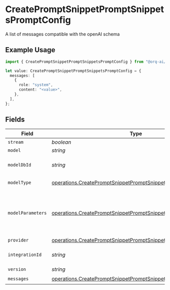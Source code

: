 # CreatePromptSnippetPromptSnippetsPromptConfig

A list of messages compatible with the openAI schema

## Example Usage

```typescript
import { CreatePromptSnippetPromptSnippetsPromptConfig } from "@orq-ai/node/models/operations";

let value: CreatePromptSnippetPromptSnippetsPromptConfig = {
  messages: [
    {
      role: "system",
      content: "<value>",
    },
  ],
};
```

## Fields

| Field                                                                                                                                          | Type                                                                                                                                           | Required                                                                                                                                       | Description                                                                                                                                    |
| ---------------------------------------------------------------------------------------------------------------------------------------------- | ---------------------------------------------------------------------------------------------------------------------------------------------- | ---------------------------------------------------------------------------------------------------------------------------------------------- | ---------------------------------------------------------------------------------------------------------------------------------------------- |
| `stream`                                                                                                                                       | *boolean*                                                                                                                                      | :heavy_minus_sign:                                                                                                                             | N/A                                                                                                                                            |
| `model`                                                                                                                                        | *string*                                                                                                                                       | :heavy_minus_sign:                                                                                                                             | N/A                                                                                                                                            |
| `modelDbId`                                                                                                                                    | *string*                                                                                                                                       | :heavy_minus_sign:                                                                                                                             | The id of the resource                                                                                                                         |
| `modelType`                                                                                                                                    | [operations.CreatePromptSnippetPromptSnippetsModelType](../../models/operations/createpromptsnippetpromptsnippetsmodeltype.md)                 | :heavy_minus_sign:                                                                                                                             | The type of the model                                                                                                                          |
| `modelParameters`                                                                                                                              | [operations.CreatePromptSnippetPromptSnippetsModelParameters](../../models/operations/createpromptsnippetpromptsnippetsmodelparameters.md)     | :heavy_minus_sign:                                                                                                                             | Model Parameters: Not all parameters apply to every model                                                                                      |
| `provider`                                                                                                                                     | [operations.CreatePromptSnippetPromptSnippetsProvider](../../models/operations/createpromptsnippetpromptsnippetsprovider.md)                   | :heavy_minus_sign:                                                                                                                             | N/A                                                                                                                                            |
| `integrationId`                                                                                                                                | *string*                                                                                                                                       | :heavy_minus_sign:                                                                                                                             | The id of the resource                                                                                                                         |
| `version`                                                                                                                                      | *string*                                                                                                                                       | :heavy_minus_sign:                                                                                                                             | N/A                                                                                                                                            |
| `messages`                                                                                                                                     | [operations.CreatePromptSnippetPromptSnippetsResponseMessages](../../models/operations/createpromptsnippetpromptsnippetsresponsemessages.md)[] | :heavy_check_mark:                                                                                                                             | N/A                                                                                                                                            |